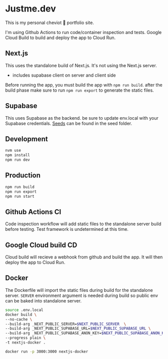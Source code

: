 # Justme.dev

This is my personal cheviot 🐑 portfolio site.


I'm using Github Actions to run code/container inspection and tests.
Google Cloud Build to build and deploy the app to Cloud Run.

## Next.js
This uses the standalone build of Next.js. It's not using the Next.js server.
- includes supabase client on server and client side

Before running the app, you must build the app with `npm run build`.
after the build phase make sure to run `npm run export` to generate the static files.

## Supabase
This uses Supabase as the backend. be sure to update env.local with your Supabase credentials. [Seeds](./seed/seed.sql) can be found in the seed folder.

## Development
```bash
nvm use
npm install
npm run dev
```

## Production
```bash
npm run build
npm run export
npm run start
```

## Github Actions CI
Code inspection workflow will add static files to the standalone server build before testing.
Test framework is undetermined at this time.

## Google Cloud build CD
Cloud build will recieve a webhook from github and build the app. It will then deploy the app to Cloud Run.

## Docker
The Dockerfile will import the static files during build for the standalone server.
`SERVER` environment argument is needed during build so public env can be baked into standalone server.

```bash
source .env.local
docker build \
--no-cache \
--build-arg _NEXT_PUBLIC_SERVER=$NEXT_PUBLIC_SERVER  \
--build-arg _NEXT_PUBLIC_SUPABASE_URL=$NEXT_PUBLIC_SUPABASE_URL \
--build-arg _NEXT_PUBLIC_SUPABASE_ANON_KEY=$NEXT_PUBLIC_SUPABASE_ANON_KEY \
--progress plain \
-t nextjs-docker .
```

```bash
docker run -p 3000:3000 nextjs-docker
```
